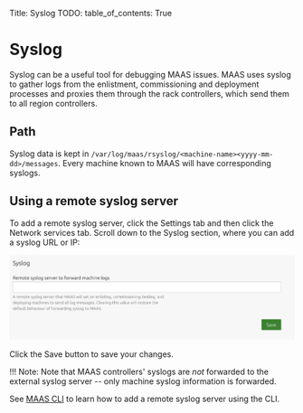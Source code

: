 Title: Syslog
TODO:
table_of_contents: True


# Syslog

Syslog can be a useful tool for debugging MAAS issues. MAAS uses syslog to
gather logs from the enlistment, commissioning and deployment processes and
proxies them through the rack controllers, which send them to all region
controllers.

## Path

Syslog data is kept in
`/var/log/maas/rsyslog/<machine-name><yyyy-mm-dd>/messages`. Every machine known
to MAAS will have corresponding syslogs.

## Using a remote syslog server

To add a remote syslog server, click the Settings tab and then click the Network
services tab. Scroll down to the Syslog section, where you can add a syslog URL
or IP:

![remote_syslog][img__remote_syslog]

Click the Save button to save your changes.

!!! Note:
    Note that MAAS controllers' syslogs are *not* forwarded to the external
    syslog server -- only machine syslog information is forwarded.

See [MAAS CLI][cli-remote-syslog] to learn how to add a remote syslog server
using the CLI.


<!-- LINKS -->

[cli-remote-syslog]: manage-cli-advanced.md#add-or-update-a-remote-syslog-server

[img__remote_syslog]: ../media/installconfig-syslog__2.6-remote-syslog.png
